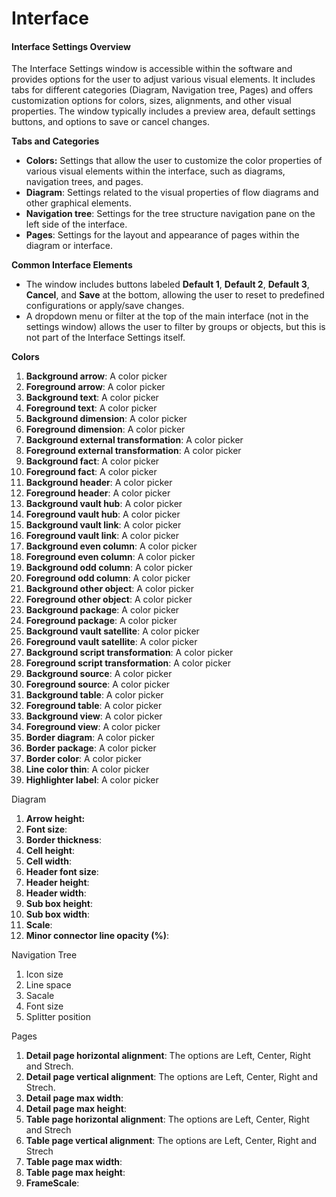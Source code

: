 # Interface

#### Interface Settings Overview

The Interface Settings window is accessible within the software and provides options for the user to adjust various visual elements. It includes tabs for different categories (Diagram, Navigation tree, Pages) and offers customization options for colors, sizes, alignments, and other visual properties. The window typically includes a preview area, default settings buttons, and options to save or cancel changes.

**Tabs and Categories**

* **Colors:** Settings that allow the user to customize the color properties of various visual elements within the interface, such as diagrams, navigation trees, and pages.
* **Diagram**: Settings related to the visual properties of flow diagrams and other graphical elements.
* **Navigation tree**: Settings for the tree structure navigation pane on the left side of the interface.
* **Pages**: Settings for the layout and appearance of pages within the diagram or interface.

**Common Interface Elements**

* The window includes buttons labeled **Default 1**, **Default 2**, **Default 3**, **Cancel**, and **Save** at the bottom, allowing the user to reset to predefined configurations or apply/save changes.
* A dropdown menu or filter at the top of the main interface (not in the settings window) allows the user to filter by groups or objects, but this is not part of the Interface Settings itself.

&#x20;**Colors**

1. **Background arrow**: A color picker&#x20;
2. **Foreground arrow**: A color picker&#x20;
3. **Background text**: A color picker&#x20;
4. **Foreground text**: A color picker&#x20;
5. **Background dimension**: A color picker&#x20;
6. **Foreground dimension**: A color picker&#x20;
7. **Background external transformation**: A color picker
8. **Foreground external transformation**: A color picker
9. **Background fact**: A color picker
10. **Foreground fact**: A color picker&#x20;
11. **Background header**: A color picker&#x20;
12. **Foreground header**: A color picker&#x20;
13. **Background vault hub**: A color picker
14. **Foreground vault hub**: A color picker&#x20;
15. **Background vault link**: A color picker&#x20;
16. **Foreground vault link**: A color picker
17. **Background even column**: A color picker&#x20;
18. **Foreground even column**: A color picker&#x20;
19. **Background odd column**: A color picker&#x20;
20. **Foreground odd column**: A color picker&#x20;
21. **Background other object**: A color picker&#x20;
22. **Foreground other object**: A color picker&#x20;
23. **Background package**: A color picker&#x20;
24. **Foreground package**: A color picker&#x20;
25. **Background vault satellite**: A color picker&#x20;
26. **Foreground vault satellite**: A color picker
27. **Background script transformation**: A color picker
28. **Foreground script transformation**: A color picker&#x20;
29. **Background source**: A color picker&#x20;
30. **Foreground source**: A color picker&#x20;
31. **Background table**: A color picker&#x20;
32. **Foreground table**: A color picker&#x20;
33. **Background view**: A color picker
34. **Foreground view**: A color picker
35. **Border diagram**: A color picker&#x20;
36. **Border package**: A color picker&#x20;
37. **Border color**: A color picker
38. **Line color thin**: A color picker&#x20;
39. **Highlighter label**: A color picker&#x20;

&#x20; Diagram

1. **Arrow height:**&#x20;
2. **Font size**:&#x20;
3. **Border thickness**:&#x20;
4. **Cell height**:&#x20;
5. **Cell width**:&#x20;
6. **Header font size**:&#x20;
7. **Header height**:&#x20;
8. **Header width**:&#x20;
9. **Sub box height**:&#x20;
10. **Sub box width**:&#x20;
11. **Scale**:&#x20;
12. **Minor connector line opacity (%)**:&#x20;

Navigation Tree

1. Icon size
2. Line space
3. Sacale
4. Font size
5. Splitter position

Pages

1. **Detail page horizontal alignment**: The options are Left, Center, Right and Strech.
2. **Detail page vertical alignment**:  The options are Left, Center, Right and Strech.
3. **Detail page max width**:
4. **Detail page max height**:&#x20;
5. **Table page horizontal alignment**: The options are Left, Center, Right and Strech
6. **Table page vertical alignment**: The options are Left, Center, Right and Strech
7. **Table page max width**:&#x20;
8. **Table page max height**:&#x20;
9. **FrameScale**:





####
